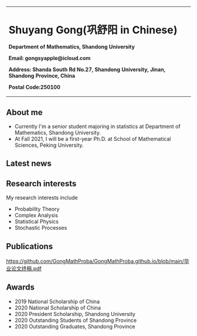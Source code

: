 <table border="0">
  <tr>
    <td width="100%">
      <h1>Shuyang Gong(巩舒阳 in Chinese)</h1>
      <p><b>Department of Mathematics, Shandong University</b></p>
      <p><b>Email: gongsyapple@icloud.com</b></p>
      <p><b>Address: Shanda South Rd No.27, Shandong University, Jinan, Shandong Province, China</b></p>
      <p><b>Postal Code:250100</b></p>
    </td>
    <td width="25%">
      <img src="/flower.png" width="100%">
    </td>
  </tr>
</table>


## About me
- Currently I'm a senior student majoring in statistics at Department of Mathematics, Shandong University. 
- At Fall 2021, I will be a first-year Ph.D. at School of Mathematical Sciences, Peking University.

## Latest news

## Research interests
My research interests include
- Probability Theory
- Complex Analysis
- Statistical Physics
- Stochastic Processes

## Publications
https://github.com/GongMathProba/GongMathProba.github.io/blob/main/毕业论文终稿.pdf

## Awards
- 2019 National Scholarship of China
- 2020 National Scholarship of China
- 2020 President Scholarship, Shandong University
- 2020 Outstanding Students of Shandong Province
- 2020 Outstanding Graduates, Shandong Province
